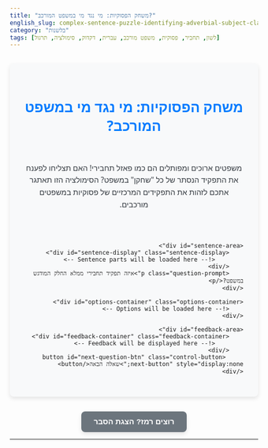 ```yaml
---
title: "משחק הפסוקיות: מי נגד מי במשפט המורכב?"
english_slug: complex-sentence-puzzle-identifying-adverbial-subject-clauses
category: "בלשנות"
tags: [לשון, תחביר, פסוקית, משפט מורכב, עברית, דקדוק, סימולציה, תרגול]
---
```

<div id="app-container" class="game-container">
    <h1 class="game-title">משחק הפסוקיות: מי נגד מי במשפט המורכב?</h1>
    <p class="game-intro">משפטים ארוכים ומפותלים הם כמו פאזל תחבירי! האם תצליחו לפענח את התפקיד הנסתר של כל "שחקן" במשפט? הסימולציה הזו תאתגר אתכם לזהות את התפקידים המרכזיים של פסוקיות במשפטים מורכבים.</p>

    <div id="sentence-area">
        <div id="sentence-display" class="sentence-display">
            <!-- Sentence parts will be loaded here -->
        </div>
        <p class="question-prompt">איזה תפקיד תחבירי ממלא החלק המודגש במשפט?</p>
    </div>

    <div id="options-container" class="options-container">
        <!-- Options will be loaded here -->
    </div>

    <div id="feedback-area">
        <div id="feedback-container" class="feedback-container">
            <!-- Feedback will be displayed here -->
        </div>
         <button id="next-question-btn" class="control-button next-button" style="display:none;">שאלה הבאה</button>
    </div>
</div>

<button id="toggle-explanation" class="control-button explanation-button">רוצים רמז? הצגת הסבר</button>

<div id="explanation" class="explanation-box" style="display: none;">
    <h2>סודות המשפט המורכב: המדריך למתחיל/ה</h2>
    <p>הנה הצצה קטנה לעולם המשפטים המורכבים, שתעזור לכם במשחק:</p>

    <h3>פשטות מול מורכבות:</h3>
    <ul>
        <li><strong>משפט פשוט:</strong> יש לו נשוא (פועל או אוגד+שם) אחד בלבד. למשל: "חתול ישן."</li>
        <li><strong>משפט מורכב:</strong> מכיל נשוא עיקרי (במשפט העיקרי) ונשוא נוסף (בפסוקית המשועבדת), שמחוברים לרוב באמצעות מילת שעבוד (כמו 'ש', 'כי', 'כאשר'). הפסוקית היא כמו "משפטון" שתלוי במשפט העיקרי וממלא בו תפקיד תחבירי. למשל: "חתול ישן <strong>כי קר לו</strong>." ('ישן' - נשוא עיקרי, 'קר' - נשוא בפסוקית 'כי קר לו').</li>
    </ul>

    <h3>הכר את הפסוקיות המרכזיות במשחק:</h3>
    <ul>
        <li><h4>פסוקית תיאור:</h4>
            <p>תפקוד: כמו תיאור במשפט פשוט.</p>
            <p>מטרה: מתארת את הנשוא (איך? מתי? היכן? למה?) או את המשפט כולו.</p>
            <p>מילות שעבוד נפוצות:
            <ul>
                <li><strong>זמן:</strong> כְּשֶׁ-, בְּשָׁעָה שֶׁ-, אַחֲרֵי שֶׁ-, לִפְנֵי שֶׁ-, כָּל עוֹד, מֵאָז שֶׁ- (עונה על: מתי?)</li>
                <li><strong>מקום:</strong> הֵיכָן שֶׁ-, אֵיפָה שֶׁ- (עונה על: היכן?)</li>
                <li><strong>סיבה:</strong> כִּי, מִפְּנֵי שֶׁ-, הוֹאִיל וְ-, מֵחֲמַת שֶׁ- (עונה על: למה? מדוע?)</li>
                <li><strong>תכלית:</strong> כְּדֵי שֶׁ-, עַל מְנָת שֶׁ- (עונה על: לאיזו מטרה?)</li>
                <li><strong>ויתור:</strong> אַף עַל פִּי שֶׁ-, לַמְרוֹת שֶׁ-, הַגַּם שֶׁ- (עונה על: למרות מה?)</li>
                <li><strong>תנאי:</strong> אִם, אִילּוּ, לוּ, לוּלֵא (עונה על: בתנאי מה?)</li>
                 <li><strong>אופן:</strong> כְּפִי שֶׁ-, כְּמוֹ שֶׁ- (עונה על: איך?)</li>
            </ul>
            </p>
        </li>
        <li><h4>פסוקית נושא:</h4>
            <p>תפקוד: כמו נושא במשפט פשוט.</p>
            <p>מטרה: היא זו שמבצעת את הפעולה או נמצאת במצב המתואר בנשוא העיקרי.</p>
            <p>זיהוי: מופיעה לרוב אחרי פעלים או ביטויים כמו: <em>חָשׁוּב שֶׁ...</em>, <em>יָדוּעַ שֶׁ...</em>, <em>נֶאֱמַר כִּי...</em>, <em>הִתְבָּרֵר שֶׁ...</em>, <em>אֶפְשָׁרִי שֶׁ...</em>, <em>מְצַעֵר שֶׁ...</em>, <em>עָצוּב כִּי...</em>. או אחרי שמות עצם מופשטים כמו: <em>הָעוּבְדָא שֶׁ...</em>, <em>הַשְּׁמוּעָה כִּי...</em>, <em>הַהַרְגָּשָׁה שֶׁ...</em>. נסו לשאול 'מי?' או 'מה?' לפני הנשוא העיקרי - התשובה היא הפסוקית.</p>
             <p>דוגמה להבחנה: <u>שאתה שמח</u> משמח אותי (<strong>פסוקית נושא</strong>: מה משמח? שאתה שמח). אני שמח <u>כי אתה כאן</u> (<strong>פסוקית תיאור סיבה</strong>: למה אני שמח? כי אתה כאן).</p>
        </li>
    </ul>
     <p>ועכשיו, חזרה למשחק! בהצלחה!</p>
</div>

<style>
    /* General Styles & Layout */
    :root {
        --primary-color: #007bff;
        --secondary-color: #6c757d;
        --success-color: #28a745;
        --danger-color: #dc3545;
        --warning-color: #ffc107;
        --info-color: #17a2b8;
        --light-color: #f8f9fa;
        --dark-color: #343a40;
        --border-radius: 8px;
        --box-shadow: 0 4px 8px rgba(0, 0, 0, 0.1);
        --transition-speed: 0.3s;
    }

    #app-container {
        direction: rtl;
        font-family: 'Segoe UI', Roboto, Helvetica, Arial, sans-serif;
        max-width: 750px; /* Slightly wider */
        margin: 30px auto;
        padding: 30px; /* More padding */
        border: none; /* Remove default border */
        border-radius: var(--border-radius);
        background-color: var(--light-color);
        box-shadow: var(--box-shadow); /* Add shadow */
        display: flex; /* Use flexbox for layout */
        flex-direction: column;
        gap: 25px; /* Spacing between sections */
    }

    .game-title {
        text-align: center;
        color: var(--primary-color);
        margin-bottom: 15px;
        font-size: 2em; /* Larger title */
        font-weight: bold;
    }

    .game-intro {
        text-align: center;
        color: var(--dark-color);
        margin-bottom: 25px;
        font-size: 1.1em;
        line-height: 1.6;
    }

    #sentence-area {
        background-color: #e9ecef;
        padding: 20px;
        border-radius: var(--border-radius);
        box-shadow: inset 0 1px 3px rgba(0, 0, 0, 0.1);
        text-align: center; /* Center content */
    }

    .sentence-display {
        font-size: 1.3em; /* Larger font */
        margin-bottom: 20px;
        line-height: 1.8; /* More space between lines */
    }

    .sentence-part {
        display: inline; /* Keep parts inline naturally */
        transition: transform var(--transition-speed) ease; /* Animation potential */
    }

    .highlighted {
        font-weight: bold;
        color: var(--primary-color);
        text-decoration: none; /* Remove default underline */
        border-bottom: 3px solid var(--primary-color); /* Modern underline */
        padding-bottom: 2px; /* Space for underline */
        transition: border-color var(--transition-speed) ease;
    }

     .highlighted.correct-answer {
        border-bottom-color: var(--success-color);
        color: var(--success-color);
     }
     .highlighted.incorrect-answer {
         border-bottom-color: var(--danger-color);
         color: var(--danger-color);
     }


    .question-prompt {
        font-size: 1.2em; /* Larger prompt */
        margin-top: 15px;
        color: var(--dark-color);
        font-weight: normal; /* Less bold */
    }

    .options-container {
        display: flex;
        flex-wrap: wrap;
        justify-content: center;
        gap: 12px; /* More space between buttons */
        margin-bottom: 25px;
    }

    .option-button {
        background-color: white; /* White background */
        border: 1px solid #ccc;
        border-radius: var(--border-radius); /* Rounded corners */
        padding: 12px 20px; /* More padding */
        cursor: pointer;
        font-size: 1.1em; /* Larger font */
        transition: background-color var(--transition-speed) ease,
                    border-color var(--transition-speed) ease,
                    transform 0.1s ease,
                    box-shadow var(--transition-speed) ease; /* Add transform & shadow */
        box-shadow: 0 2px 5px rgba(0, 0, 0, 0.05); /* Subtle shadow */
        min-width: 120px; /* Minimum width for buttons */
        text-align: center;
    }

    .option-button:hover:not(:disabled) {
        background-color: #e9ecef; /* Light hover effect */
        border-color: #b3b3b3;
        box-shadow: 0 3px 8px rgba(0, 0, 0, 0.1);
    }

    .option-button:active:not(:disabled) {
        transform: scale(0.98); /* Press effect */
        box-shadow: 0 1px 3px rgba(0, 0, 0, 0.1);
    }

     .option-button:disabled {
         opacity: 0.7;
         cursor: not-allowed;
     }

    .option-button.correct {
        background-color: var(--success-color);
        border-color: var(--success-color);
        color: white; /* White text for contrast */
        font-weight: bold;
        animation: pulse-correct 0.5s ease; /* Add pulse animation */
    }

    .option-button.incorrect {
        background-color: var(--danger-color);
        border-color: var(--danger-color);
        color: white; /* White text */
        font-weight: bold;
        animation: shake 0.5s ease; /* Add shake animation */
    }

    #feedback-area {
        display: flex;
        flex-direction: column;
        align-items: center;
        gap: 15px;
        min-height: 80px; /* Ensure space is reserved */
    }


    .feedback-container {
        width: 100%; /* Take full width */
        padding: 15px; /* More padding */
        border-radius: var(--border-radius);
        min-height: 1.5em; /* Reserve space */
        text-align: center;
        opacity: 0; /* Start hidden for animation */
        transform: translateY(10px); /* Start slightly lower */
        transition: opacity var(--transition-speed) ease, transform var(--transition-speed) ease;
    }

    .feedback-container.visible {
        opacity: 1;
        transform: translateY(0);
    }


    .feedback-correct {
        background-color: #d4edda; /* Light green */
        color: #155724; /* Dark green */
        border: 1px solid #c3e6cb;
    }

    .feedback-incorrect {
        background-color: #f8d7da; /* Light red */
        color: #721c24; /* Dark red */
        border: 1px solid #f5c6cb;
    }
     .feedback-explanation {
        margin-top: 10px;
        font-size: 0.95em;
        color: #555;
        line-height: 1.5;
    }

    .control-button {
        display: block;
        margin: 0 auto; /* Center buttons */
        padding: 12px 25px;
        font-size: 1.1em;
        border: none;
        border-radius: var(--border-radius);
        cursor: pointer;
        transition: background-color var(--transition-speed) ease,
                    opacity var(--transition-speed) ease,
                    transform 0.1s ease; /* Add transform */
        box-shadow: var(--box-shadow);
        font-weight: bold;
    }

     .control-button:hover {
         opacity: 0.9;
         box-shadow: 0 5px 10px rgba(0, 0, 0, 0.15);
     }
     .control-button:active {
         transform: scale(0.98);
         box-shadow: 0 2px 5px rgba(0, 0, 0, 0.1);
     }

    .next-button {
        background-color: var(--primary-color);
        color: white;
    }

    .explanation-button {
        background-color: var(--secondary-color);
        color: white;
        margin-top: 20px; /* Space above explanation button */
         width: fit-content; /* Button fits content */
    }

    .explanation-box {
        direction: rtl;
        background-color: #e9ecef;
        padding: 25px;
        border-radius: var(--border-radius);
        margin-top: 25px;
        box-shadow: inset 0 1px 3px rgba(0, 0, 0, 0.1);
        line-height: 1.7;
        color: var(--dark-color);
        font-size: 1em;
    }
    .explanation-box h2, .explanation-box h3, .explanation-box h4 {
        color: var(--dark-color);
        margin-top: 20px;
        margin-bottom: 12px;
        font-weight: bold;
    }
     .explanation-box h2 { font-size: 1.7em; border-bottom: 2px solid var(--primary-color); padding-bottom: 5px;}
     .explanation-box h3 { font-size: 1.4em; color: var(--primary-color);}
     .explanation-box h4 { font-size: 1.2em; color: var(--secondary-color); margin-bottom: 5px;}


    .explanation-box p, .explanation-box ul {
        margin-bottom: 15px;
    }
    .explanation-box ul {
        padding-right: 25px; /* RTL padding */
        list-style: disc;
    }
     .explanation-box ul ul {
         list-style: circle;
         margin-top: 5px;
         margin-bottom: 5px;
     }

    /* Animations */
    @keyframes shake {
        0%, 100% { transform: translateX(0); }
        10%, 30%, 50%, 70%, 90% { transform: translateX(-5px); }
        20%, 40%, 60%, 80% { transform: translateX(5px); }
    }

    @keyframes pulse-correct {
        0% { transform: scale(1); }
        50% { transform: scale(1.03); }
        100% { transform: scale(1); }
    }

    @keyframes fadeIn {
        from { opacity: 0; transform: translateY(10px); }
        to { opacity: 1; transform: translateY(0); }
    }

    .feedback-container.animate-in {
        animation: fadeIn var(--transition-speed) ease forwards;
    }

     /* Optional: Add animation to highlighted part on reveal */
     .sentence-part.reveal-correct {
         animation: pulse-correct 0.8s ease;
     }
    .sentence-part.reveal-incorrect {
         animation: shake 0.5s ease;
     }


</style>

<script>
    const questions = [
        {
            sentenceParts: ["<b>כאשר הגיע האביב</b>", ", הטבע פרח."],
            highlightedIndex: 0,
            options: ["פסוקית תיאור זמן", "פסוקית נושא", "פסוקית עיקרית", "פסוקית תיאור סיבה"],
            correctAnswer: "פסוקית תיאור זמן",
            explanation: "נכון! הפסוקית 'כאשר הגיע האביב' מציינת מתי התרחשה הפעולה העיקרית ('הטבע פרח'). מילת השעבוד 'כאשר' היא רמז מובהק לפסוקית תיאור זמן. שאלה: מתי הטבע פרח? תשובה: כאשר הגיע האביב."
        },
        {
            sentenceParts: ["זה", "<b>שכולם הסכימו</b>", "הפתיע אותי."],
            highlightedIndex: 1,
            options: ["פסוקית תיאור אופן", "פסוקית נושא", "פסוקית עיקרית", "פסוקית תיאור תכלית"],
            correctAnswer: "פסוקית נושא",
            explanation: "בול! הפסוקית 'שכולם הסכימו' היא הנושא במשפט העיקרי 'זה הפתיע אותי'. היא מבצעת את הפעולה 'הפתיע'. שאלה: מה הפתיע אותי? תשובה: שכולם הסכימו. כמו כן, היא באה אחרי 'זה' - מאפיין נפוץ לפסוקיות נושא."
        },
        {
            sentenceParts: ["נסענו לים", "<b>על מנת שנוכל להירגע</b>", "."],
            highlightedIndex: 1,
            options: ["פסוקית תיאור זמן", "פסוקית נושא", "פסוקית עיקרית", "פסוקית תיאור תכלית"],
            correctAnswer: "פסוקית תיאור תכלית",
            explanation: "יופי! הפסוקית 'על מנת שנוכל להירגע' מציינת את המטרה (התכלית) של הפעולה העיקרית ('נסענו לים'). מילת השעבוד 'על מנת ש' היא סימן זיהוי מצוין לפסוקית תיאור תכלית. שאלה: לאיזו מטרה נסענו לים? תשובה: על מנת שנוכל להירגע."
        },
         {
            sentenceParts: ["העובדה", "<b>כי הוא הצליח</b>", "לא הפתיעה איש."],
            highlightedIndex: 1,
            options: ["פסוקית תיאור סיבה", "פסוקית נושא", "פסוקית עיקרית", "פסוקית תיאור ויתור"],
            correctAnswer: "פסוקית נושא",
            explanation: "מדויק! הפסוקית 'כי הוא הצליח' היא זו שמבצעת את הפעולה העיקרית 'לא הפתיעה' (או ליתר דיוק, היא מפרטת מהי ה'עובדה' שהיא הנושא הנסתר/גלוי). פסוקיות נושא מופיעות לעיתים קרובות אחרי שמות עצם מופשטים כמו 'עובדה', 'שמועה', 'הרגשה'. שאלה: מה לא הפתיע איש? תשובה: העובדה כי הוא הצליח."
        },
        {
            sentenceParts: ["הוא שמח", "<b>למרות שהתוצאה לא הייתה טובה</b>", "."],
            highlightedIndex: 1,
            options: ["פסוקית תיאור זמן", "פסוקית נושא", "פסוקית עיקרית", "פסוקית תיאור ויתור"],
            correctAnswer: "פסוקית תיאור ויתור",
            explanation: "מצוין! הפסוקית 'למרות שהתוצאה לא הייתה טובה' מתארת תנאי שממנו מתעלמים, או מצב שקורה למרות קיום התנאי הזה. מילת השעבוד 'למרות ש' היא המפתח לזיהוי פסוקית תיאור ויתור. שאלה: למרות מה הוא שמח? תשובה: למרות שהתוצאה לא הייתה טובה."
        }
    ];

    let currentQuestionIndex = 0;
    const sentenceDisplay = document.getElementById('sentence-display');
    const optionsContainer = document.getElementById('options-container');
    const feedbackContainer = document.getElementById('feedback-container');
    const nextButton = document.getElementById('next-question-btn');
    const explanationDiv = document.getElementById('explanation');
    const toggleExplanationButton = document.getElementById('toggle-explanation');
     const highlightedPart = document.querySelector('.highlighted'); // Will get updated

    function displayQuestion(index) {
        const question = questions[index];
        sentenceDisplay.innerHTML = '';
        question.sentenceParts.forEach((part, i) => {
            const span = document.createElement('span');
            span.innerHTML = part; // Use innerHTML to render potential bold tags from data
            span.classList.add('sentence-part');
            if (i === question.highlightedIndex) {
                 // Assuming the highlighted part is wrapped in <b> in the data
                 // If not, would add the class here: span.classList.add('highlighted');
            }
            sentenceDisplay.appendChild(span);
        });

         // Re-query the highlighted part after adding HTML
         const currentHighlightedSpan = sentenceDisplay.querySelector('.sentence-part b') ? sentenceDisplay.querySelector('.sentence-part b').parentElement : sentenceDisplay.querySelector('.sentence-part');
         if(currentHighlightedSpan) {
             currentHighlightedSpan.classList.add('highlighted');
         }


        optionsContainer.innerHTML = '';
        question.options.forEach(option => {
            const button = document.createElement('button');
            button.textContent = option;
            button.classList.add('option-button');
            button.addEventListener('click', () => handleAnswer(button, option, question.correctAnswer, question.explanation));
            optionsContainer.appendChild(button);
        });

        feedbackContainer.innerHTML = '';
        feedbackContainer.className = 'feedback-container'; // Reset classes
        nextButton.style.display = 'none';
        optionsContainer.style.pointerEvents = 'auto'; // Enable buttons
        optionsContainer.querySelectorAll('.option-button').forEach(btn => btn.disabled = false); // Ensure buttons are enabled
        if(currentHighlightedSpan) {
             currentHighlightedSpan.classList.remove('correct-answer', 'incorrect-answer', 'reveal-correct', 'reveal-incorrect'); // Reset animation/color classes
        }
    }

    function handleAnswer(clickedButton, selectedOption, correctAnswer, explanation) {
        const optionButtons = optionsContainer.querySelectorAll('.option-button');
        optionButtons.forEach(button => {
            button.disabled = true; // Disable all buttons after selection
            button.classList.remove('correct', 'incorrect');
            if (button.textContent === correctAnswer) {
                button.classList.add('correct');
            } else if (button.textContent === selectedOption) {
                 button.classList.add('incorrect');
            }
        });

         const currentHighlightedSpan = sentenceDisplay.querySelector('.sentence-part b') ? sentenceDisplay.querySelector('.sentence-part b').parentElement : sentenceDisplay.querySelector('.sentence-part.highlighted');


        const feedbackText = document.createElement('p');
        const explanationText = document.createElement('p');
        explanationText.classList.add('feedback-explanation');

        feedbackContainer.innerHTML = ''; // Clear previous feedback
        feedbackContainer.classList.remove('feedback-correct', 'feedback-incorrect', 'visible'); // Reset classes before adding new ones

        if (selectedOption === correctAnswer) {
            feedbackContainer.classList.add('feedback-correct');
            feedbackText.textContent = '🎉 תשובה נכונה! 🎉';
            explanationText.textContent = explanation;
             if(currentHighlightedSpan) {
                currentHighlightedSpan.classList.add('correct-answer', 'reveal-correct');
            }
        } else {
            feedbackContainer.classList.add('feedback-incorrect');
            feedbackText.textContent = `🤔 אופס, זו לא התשובה הנכונה. התשובה הנכונה היא: "${correctAnswer}".`;
            explanationText.textContent = explanation;
             if(currentHighlightedSpan) {
                currentHighlightedSpan.classList.add('incorrect-answer', 'reveal-incorrect');
            }
        }
        feedbackContainer.appendChild(feedbackText);
        feedbackContainer.appendChild(explanationText);
        feedbackContainer.classList.add('visible'); // Trigger fade in animation


        nextButton.style.display = 'block'; // Show next button
        optionsContainer.style.pointerEvents = 'none'; // Disable buttons via pointer events
    }

    function nextQuestion() {
        currentQuestionIndex++;
        if (currentQuestionIndex < questions.length) {
            displayQuestion(currentQuestionIndex);
        } else {
            // End of quiz
            sentenceDisplay.innerHTML = '<h3 style="text-align: center; color: var(--success-color);">🥳 כל הכבוד! סיימת את כל השאלות והפכת לאלופי הפסוקיות! 🏆</h3>';
            optionsContainer.innerHTML = '';
            feedbackContainer.innerHTML = '';
            nextButton.style.display = 'none';
            // Optionally hide explanation toggle or change its text
             toggleExplanationButton.style.display = 'none';
             explanationDiv.style.display = 'none';
        }
    }

    function toggleExplanation() {
        const isHidden = explanationDiv.style.display === 'none';
        explanationDiv.style.display = isHidden ? 'block' : 'none';
        toggleExplanationButton.textContent = isHidden ? 'הסתר הסבר' : 'רוצים רמז? הצגת הסבר';
    }

    // Initialize
    document.addEventListener('DOMContentLoaded', () => {
        displayQuestion(currentQuestionIndex);
        nextButton.addEventListener('click', nextQuestion);
        toggleExplanationButton.addEventListener('click', toggleExplanation);
    });

</script>
---